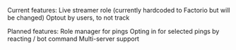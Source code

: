 Current features:
Live streamer role (currently hardcoded to Factorio but will be changed)
Optout by users, to not track

Planned features:
Role manager for pings
Opting in for selected pings by reacting / bot command
Multi-server support
